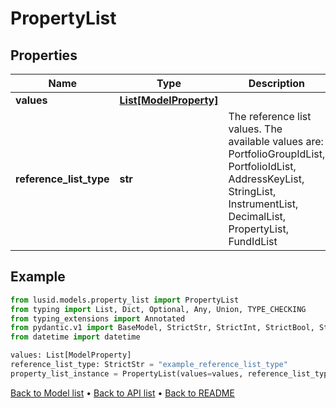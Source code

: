# PropertyList

## Properties
Name | Type | Description | Notes
------------ | ------------- | ------------- | -------------
**values** | [**List[ModelProperty]**](ModelProperty.md) |  | 
**reference_list_type** | **str** | The reference list values. The available values are: PortfolioGroupIdList, PortfolioIdList, AddressKeyList, StringList, InstrumentList, DecimalList, PropertyList, FundIdList | 
## Example

```python
from lusid.models.property_list import PropertyList
from typing import List, Dict, Optional, Any, Union, TYPE_CHECKING
from typing_extensions import Annotated
from pydantic.v1 import BaseModel, StrictStr, StrictInt, StrictBool, StrictFloat, StrictBytes, Field, validator, ValidationError, conlist, constr
from datetime import datetime

values: List[ModelProperty]
reference_list_type: StrictStr = "example_reference_list_type"
property_list_instance = PropertyList(values=values, reference_list_type=reference_list_type)

```

[Back to Model list](../README.md#documentation-for-models) &#8226; [Back to API list](../README.md#documentation-for-api-endpoints) &#8226; [Back to README](../README.md)

